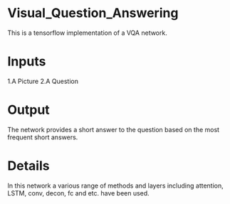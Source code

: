 # Visual_Question_Answering

This is a tensorflow implementation of a VQA network.

# Inputs
1.A Picture
2.A Question

# Output
The network provides a short answer to the question based on the most frequent short answers.

# Details
In this network a various range of methods and layers including attention, LSTM, conv, decon, fc and etc. have been used.
